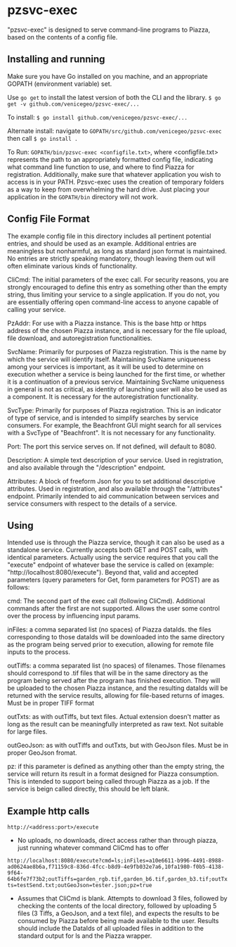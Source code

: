 # pzsvc-exec

"pzsvc-exec" is designed to serve command-line programs to Piazza, based on the contents of a config file.

## Installing and running

Make sure you have Go installed on you machine, and an appropriate GOPATH (environment variable) set.

Use `go get` to install the latest version of both the CLI and the library.
	`$ go get -v github.com/venicegeo/pzsvc-exec/...`

To install:
	`$ go install github.com/venicegeo/pzsvc-exec/...`

Alternate install:
	navigate to `GOPATH/src/github.com/venicegeo/pzsvc-exec`
	then call `$ go install .`

To Run:
	`GOPATH/bin/pzsvc-exec <configfile.txt>`, where <configfile.txt> represents the path to an appropriately formatted config file, indicating what command line function to use, and where to find Piazza for registration.  Additionally, make sure that whatever application you wish to access is in your PATH.  Pzsvc-exec uses the creation of temporary folders as a way to keep from overwhelming the hard drive.  Just placing your application in the `GOPATH/bin` directory will not work.

## Config File Format

The example config file in this directory includes all pertinent potential entries, and should be used as an example.  Additional entries are meaningless but nonharmful, as long as standard json format is maintained.  No entries are strictly speaking mandatory, though leaving them out will often eliminate various kinds of functionality.

CliCmd: The initial parameters of the exec call.  For security reasons, you are strongly encouraged to define this entry as something other than the empty string, thus limiting your service to a single application.  If you do not, you are essentially offering open command-line access to anyone capable of calling your service.  

PzAddr: For use with a Piazza instance.  This is the base http or https address of the chosen Piazza instance, and is necessary for the file upload, file download, and autoregistration functionalities.

SvcName: Primarily for purposes of Piazza registration.  This is the name by which the service will identify itself.  Maintaining SvcName uniqueness among your services is important, as it will be used to determine on execution whether a service is being launched for the first time, or whether it is a continuation of a previous service.  Maintaining SvcName uniqueness in general is not as critical, as identity of launching user will also be used as a component.  It is necessary for the autoregistration functionality.

SvcType: Primarily for purposes of Piazza registration.  This is an indicator of type of service, and is intended to simplify searches by service consumers.  For example, the Beachfront GUI might search for all services with a SvcType of "Beachfront".  It is not necessary for any functionality.

Port: The port this service serves on.  If not defined, will default to 8080.

Description: A simple text description of your service.  Used in registration, and also available through the "/description" endpoint.

Attributes: A block of freeform Json for you to set additional descriptive attributes.  Used in registration, and also available through the "/attributes" endpoint.  Primarily intended to aid communication between services and service consumers with respect to the details of a service.

## Using

Intended use is through the Piazza service, though it can also be used as a standalone service.  Currently accepts both GET and POST calls, with identical parameters.  Actually using the service requires that you call the "execute" endpoint of whatever base the service is called on (example: "http://localhost:8080/execute").  Beyond that, valid and accepted parameters (query parameters for Get, form parameters for POST) are as follows:

cmd: The second part of the exec call (following CliCmd).  Additional commands after the first are not supported.  Allows the user some control over the process by influencing input params.

inFiles: a comma separated list (no spaces) of Piazza dataIds.  the files corresponding to those dataIds will be downloaded into the same directory as the program being served prior to execution, allowing for remote file inputs to the process.

outTiffs: a comma separated list (no spaces) of filenames.  Those filenames should correspond to .tif files that will be in the same directory as the program being served after the program has finished execution.  They will be uploaded to the chosen Piazza instance, and the resulting dataIds will be returned with the service results, allowing for file-based returns of images.  Must be in proper TIFF format

outTxts: as with outTiffs, but text files.  Actual extension doesn't matter as long as the result can be meaningfully interpreted as raw text.  Not suitable for large files.

outGeoJson: as with outTiffs and outTxts, but with GeoJson files.  Must be in proper GeoJson fromat.

pz: if this parameter is defined as anything other than the empty string, the service will return its result in a format designed for Piazza consumption.  This is intended to support being called through Piazza as a job.  If the service is beign called directly, this should be left blank.

## Example http calls

`http://<address:port>/execute`
- No uploads, no downloads, direct access rather than through piazza, just running whatever command CliCmd has to offer

`http://localhost:8080/execute?cmd=ls;inFiles=a10e6611-b996-4491-8988-ad0624ae8b6a,f71159c8-836d-4fcc-b8d9-4e9fb032e7a6,10fa1980-f0b5-4138-9f64-64b6fe7f73b2;outTiffs=garden_rgb.tif,garden_b6.tif,garden_b3.tif;outTxts=testSend.txt;outGeoJson=tester.json;pz=true`
- Assumes that CliCmd is blank.  Attempts to download 3 files, followed by checking the contents of the local directory, followed by uploading 5 files (3 Tiffs, a GeoJson, and a text file), and expects the results to be consumed by Piazza before being made available to the user.  Results should include the DataIds of all uploaded files in addition to the standard output for ls and the Piazza wrapper.

